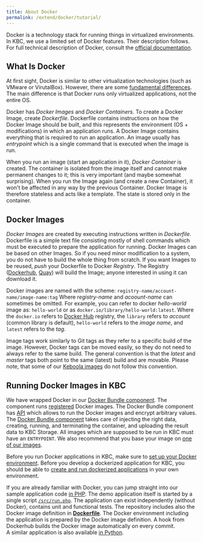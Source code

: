 ```yaml
---
title: About Docker
permalink: /extend/docker/tutorial/
---
```



Docker is a technology stack for running things in virtualized environments. In KBC, we use a limited set of Docker features. 
Their description follows. For full technical description of Docker, consult the 
[official documentation](https://docs.docker.com/).

## What Is Docker
At first sight, Docker is similar to other virtualization technologies (such as VMware or VirutalBox). 
However, there are some [fundamental differences](https://docs.docker.com/engine/understanding-docker/). 
The main difference is that Docker runs only virtualized applications, not the entire OS.

Docker has *Docker Images* and *Docker Containers*. To create a Docker Image, create *Dockerfile*. Dockerfile
contains instructions on how the Docker Image should be built, and this represents the environment (OS + modifications) in 
which an application runs. 
A Docker Image contains everything that is required to run an application. An image usually has *entrypoint* which is 
a single command that is executed when the image is run.

When you run an image (start an application in it), *Docker Container* is created. The container
is isolated from the image itself and cannot make permanent changes to it; this is very important (and maybe somewhat
surprising). When you run the Image again (and create a new Container), it won't be affected in any way by the previous 
Container. Docker Image is therefore stateless and acts like a template. The state is stored only in the container.


## Docker Images
*Docker Images* are created by executing instructions written in *Dockerfile*. Dockerfile is a simple text
file consisting mostly of shell commands which must be executed to prepare the application for running.
 Docker Images can be based on other Images. So if
you need minor modification to a system, you do not have to build the whole thing from scratch. If you want Images to be
reused, *push* your Dockerfile to Docker *Registry*. The Registry ([Dockerhub](https://hub.docker.com/), 
[Quay](https://quay.io/)) will build the Image; anyone interested in using it can download it. 

Docker images are named with the scheme: `registry-name/account-name/image-name:tag` Where _registry-name_ 
and _acoount-name_ can sometimes be omitted. For example, you can refer to docker _hello-world_ image as: `hello-world`
or as `docker.io/library/hello-world:latest`.
Where the `docker.io` refers to [Docker Hub](https://hub.docker.com/) registry, 
the `library` refers to _account_ (common library is default), `hello-world` refers to the _image name_, 
and `latest` refers to the _tag_. 

Image tags work similarly to Git tags as they refer to a specific build of the image. However, Docker tags can be moved 
easily, so they do not need to always refer to the same build. The general convention is that the *latest* 
and *master* tags both point to the same (latest) build and are movable. Please note, that some of our 
[Keboola images](/extend/docker/images/) do not follow this convention. 

## Running Docker Images in KBC
We have wrapped Docker in our [Docker Bundle component](/overview/docker-bundle/). The component 
runs [registered](/extend/registration/) Docker images. The Docker Bundle component 
has [API](https://app.apiary.io/kebooladocker/editor) 
which allows to run the Docker images and encrypt arbitrary values. The 
[Docker Bundle component](/overview/docker-bundle/) takes 
care of injecting the right data, creating, running, and terminating the container, and uploading 
the result data to KBC Storage. All images which are supposed to be run in KBC must have an `ENTRYPOINT`. 
We also recommend that you base your image on [one of our images](/extend/docker/images/).

Before you run Docker applications in KBC, make sure to 
[set up your Docker environment](/extend/docker/tutorial/setup).
Before you develop a dockerized application for KBC, you should be able to 
[create and run dockerized applications](/extend/docker/tutorial/howto/) in your own environment.

If you are already familiar with Docker, you can jump straight into our sample application 
code [in PHP](https://github.com/keboola/docker-demo-app).
The demo application itself is started by a single script 
[`/src/run.php`](https://github.com/keboola/docker-demo-app/blob/master/src/run.php). 
The application can exist independently (without Docker), contains unit and functional tests.
The repository includes also the Docker image definition in 
[**Dockerfile**](https://github.com/keboola/docker-demo-app/blob/master/Dockerfile). The Docker environment including the application
is prepared by the Docker image definition. A hook from Dockerhub builds the Docker image automatically on every commit.  
A similar application is also available [in Python](https://github.com/keboola/python-custom-application-text-splitter).


